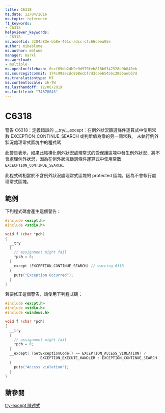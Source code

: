 ```yaml
---
title: C6318
ms.date: 11/04/2016
ms.topic: reference
f1_keywords:
- C6318
helpviewer_keywords:
- C6318
ms.assetid: 3284a83e-bb8e-461c-adcc-cfc66ceea05e
author: mikeblome
ms.author: mblome
manager: markl
ms.workload:
- multiple
ms.openlocfilehash: 0ecf69db24b9c9d970feb818b0342528e9b840eb
ms.sourcegitcommit: 174c992ecdc868ecbf7d3cee654bbc2855aeb67d
ms.translationtype: MT
ms.contentlocale: zh-TW
ms.lasthandoff: 12/06/2019
ms.locfileid: "74878043"
---
```

# <a name="c6318"></a>C6318
警告 C6318：定義錯誤的 __try/\__except：在例外狀況篩選條件運算式中使用常數 EXCEPTION_CONTINUE_SEARCH 或判斷值為零的另一個常數。 未執行例外狀況處理常式區塊中的程式碼

 此警告表示，如果此結構化例外狀況處理常式的受保護區塊中發生例外狀況，將不會處理例外狀況，因為在例外狀況篩選條件運算式中使用常數 `EXCECPTION_CONTINUE_SEARCH`。

 此程式碼相當於不含例外狀況處理常式區塊的 protected 區塊，因為不會執行處理常式區塊。

## <a name="example"></a>範例
 下列程式碼會產生這個警告：

```cpp
#include <excpt.h>
#include <stdio.h>

void f (char *pch)
{
  __try
  {
    // assignment might fail
    *pch = 0;
  }
  __except (EXCEPTION_CONTINUE_SEARCH) // warning 6318
  {
    puts("Exception Occurred");
  }
}
```

 若要修正這個警告，請使用下列程式碼：

```cpp
#include <excpt.h>
#include <stdio.h>
#include <windows.h>

void f (char *pch)
{
  __try
  {
    // assignment might fail
    *pch = 0;
  }
  __except( (GetExceptionCode() == EXCEPTION_ACCESS_VIOLATION) ?
                EXCEPTION_EXECUTE_HANDLER : EXCEPTION_CONTINUE_SEARCH )
  {
    puts("Access violation");
  }
}
```

## <a name="see-also"></a>請參閱
 [try-except 陳述式](/cpp/cpp/try-except-statement)
